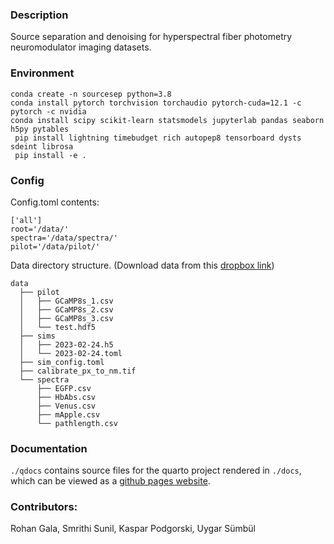 ### Description

Source separation and denoising for hyperspectral fiber photometry neuromodulator imaging datasets.

### Environment

```
conda create -n sourcesep python=3.8
conda install pytorch torchvision torchaudio pytorch-cuda=12.1 -c pytorch -c nvidia
conda install scipy scikit-learn statsmodels jupyterlab pandas seaborn h5py pytables
 pip install lightning timebudget rich autopep8 tensorboard dysts sdeint librosa 
 pip install -e .
```

### Config
Config.toml contents:

```
['all']
root='/data/'
spectra='/data/spectra/'
pilot='/data/pilot/'
```

Data directory structure. (Download data from this [dropbox link](https://www.dropbox.com/sh/k3650wj14sixmvu/AADKdH3ctglrWlNwygwNGLFMa?dl=0))

```
data
  ├── pilot
  │   ├── GCaMP8s_1.csv
  │   ├── GCaMP8s_2.csv
  │   ├── GCaMP8s_3.csv
  │   └── test.hdf5
  ├── sims
  │   ├── 2023-02-24.h5
  │   └── 2023-02-24.toml
  ├── sim_config.toml
  ├── calibrate_px_to_nm.tif
  └── spectra
      ├── EGFP.csv
      ├── HbAbs.csv
      ├── Venus.csv
      ├── mApple.csv
      └── pathlength.csv
```

### Documentation

`./qdocs` contains source files for the quarto project rendered in `./docs`, which can be viewed as a [github pages website](https://alleninstitute.github.io/sourcesep).

### Contributors:
Rohan Gala, Smrithi Sunil, Kaspar Podgorski, Uygar Sümbül